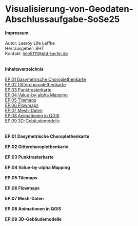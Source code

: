 # Visualisierung-von-Geodaten-Abschlussaufgabe-SoSe25
**Impressum**<br>
<br>
Autor: Leeroy Life Leffke<br>
Herrausgeber: BHT<br>
Kontakt: lele5111@bht-berlin.de<br>
<br>
<br>
**Inhaltsverzeichnis**<br>
<br>
[EP.01 Dasymetrische Choroplethenkarte](#ep01-dasymetrische-choroplethenkarte)<br>
[EP.02 Gitterchoroplethenkarte](#ep02-gitterchoroplethenkarte)<br>
[EP.03 Punktrasterkarte](#ep03-punktrasterkarte)<br>
[EP.04 Value-by-alpha Mapping](#ep04-value-by-alpha-Mapping)<br>
[EP.05 Tilemaps](#ep05-tilemaps)<br>
[EP.06 Flowmaps](#ep06-flowmaps)<br>
[EP.07 Mesh-Daten](#ep07-mesh-daten)<br>
[EP.08 Animationen in QGIS](#ep08-animationen-in-qgis)<br>
[EP.09 3D-Gebäudemodelle](#ep09-3d-gebäudemodelle)<br>
<br>
<br>
**EP.01 Dasymetrische Choroplethenkarte**
<br>
<br>
**EP.02 Gitterchoroplethenkarte**
<br>
<br>
**EP.03 Punktrasterkarte**
<br>
<br>
**EP.04 Value-by-alpha Mapping**
<br>
<br>
**EP.05 Tilemaps**
<br>
<br>
**EP.06 Flowmaps**
<br>
<br>
**EP.07 Mesh-Daten**
<br>
<br>
**EP.08 Animationen in QGIS**
<br>
<br>
**EP.09 3D-Gebäudemodelle**

